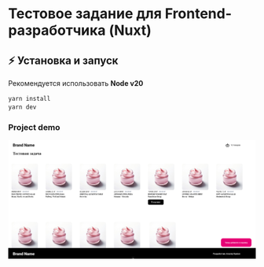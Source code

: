 # Тестовое задание для Frontend-разработчика (Nuxt)

## ⚡ Установка и запуск

Рекомендуется использовать **Node v20**

```bash
yarn install
yarn dev
```

### Project demo

![demo.png](demo.png)
